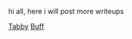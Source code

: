 >>
hi all, here i will post more writeups

[Tabby](https://repo4chu.github.io/hackthebox/tabby)
[Buff](https://repo4chu.github.io/hackthebox/buff)
